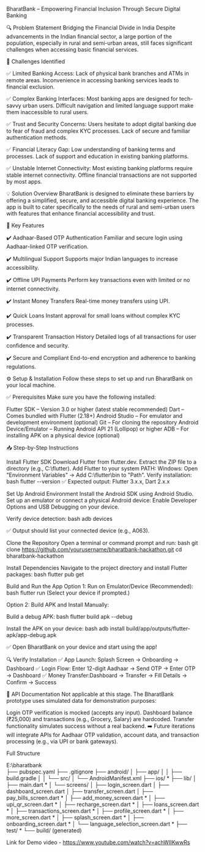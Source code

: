 BharatBank – Empowering Financial Inclusion Through Secure Digital Banking

🔍 Problem Statement Bridging the Financial Divide in India Despite advancements in the Indian financial sector, a large portion of the population, especially in rural and semi-urban areas, still faces significant challenges when accessing basic financial services.

🚨 Challenges Identified

✅ Limited Banking Access: Lack of physical bank branches and ATMs in remote areas. Inconvenience in accessing banking services leads to financial exclusion.

✅ Complex Banking Interfaces: Most banking apps are designed for tech-savvy urban users. Difficult navigation and limited language support make them inaccessible to rural users.

✅ Trust and Security Concerns: Users hesitate to adopt digital banking due to fear of fraud and complex KYC processes. Lack of secure and familiar authentication methods.

✅ Financial Literacy Gap: Low understanding of banking terms and processes. Lack of support and education in existing banking platforms.

✅ Unstable Internet Connectivity: Most existing banking platforms require stable internet connectivity. Offline financial transactions are not supported by most apps.

💡 Solution Overview BharatBank is designed to eliminate these barriers by offering a simplified, secure, and accessible digital banking experience. The app is built to cater specifically to the needs of rural and semi-urban users with features that enhance financial accessibility and trust.

🚀 Key Features

✔️ Aadhaar-Based OTP Authentication Familiar and secure login using Aadhaar-linked OTP verification.

✔️ Multilingual Support Supports major Indian languages to increase accessibility.

✔️ Offline UPI Payments Perform key transactions even with limited or no internet connectivity.

✔️ Instant Money Transfers Real-time money transfers using UPI.

✔️ Quick Loans Instant approval for small loans without complex KYC processes.

✔️ Transparent Transaction History Detailed logs of all transactions for user confidence and security.

✔️ Secure and Compliant End-to-end encryption and adherence to banking regulations.

⚙️ Setup & Installation Follow these steps to set up and run BharatBank on your local machine.

✅ Prerequisites Make sure you have the following installed:

Flutter SDK – Version 3.0 or higher (latest stable recommended) Dart – Comes bundled with Flutter (2.18+) Android Studio – For emulator and development environment (optional) Git – For cloning the repository Android Device/Emulator – Running Android API 21 (Lollipop) or higher ADB – For installing APK on a physical device (optional)

📥 Step-by-Step Instructions

Install Flutter SDK Download Flutter from flutter.dev. Extract the ZIP file to a directory (e.g., C:\flutter). Add Flutter to your system PATH: Windows: Open "Environment Variables" → Add C:\flutter\bin to "Path".
Verify installation: bash flutter --version ✅ Expected output: Flutter 3.x.x, Dart 2.x.x

Set Up Android Environment
Install the Android SDK using Android Studio. Set up an emulator or connect a physical Android device: Enable Developer Options and USB Debugging on your device.

Verify device detection: bash adb devices

✅ Output should list your connected device (e.g., A063).

Clone the Repository Open a terminal or command prompt and run:
bash git clone https://github.com/yourusername/bharatbank-hackathon.git cd bharatbank-hackathon

Install Dependencies Navigate to the project directory and install Flutter packages: bash flutter pub get

Build and Run the App Option 1: Run on Emulator/Device (Recommended): bash flutter run (Select your device if prompted.)

Option 2: Build APK and Install Manually:

Build a debug APK: bash flutter build apk --debug

Install the APK on your device: bash adb install build/app/outputs/flutter-apk/app-debug.apk

✅ Open BharatBank on your device and start using the app!

🔍 Verify Installation ✅ App Launch: Splash Screen → Onboarding → Dashboard ✅ Login Flow: Enter 12-digit Aadhaar → Send OTP → Enter OTP → Dashboard ✅ Money Transfer:Dashboard → Transfer → Fill Details → Confirm → Success

📡 API Documentation Not applicable at this stage. The BharatBank prototype uses simulated data for demonstration purposes:

Login OTP verification is mocked (accepts any input). Dashboard balance (₹25,000) and transactions (e.g., Grocery, Salary) are hardcoded. Transfer functionality simulates success without a real backend. ➡️ Future iterations will integrate APIs for Aadhaar OTP validation, account data, and transaction processing (e.g., via UPI or bank gateways).



Full Structure

E:\bharatbank\
├── pubspec.yaml
├── .gitignore
├── android/
│   ├── app/
│   │   ├── build.gradle
│   │   └── src/
│   └── AndroidManifest.xml
├── ios/ *
├── lib/
│   ├── main.dart *
│   └── screens/
│       ├── login_screen.dart
│       ├── dashboard_screen.dart
│       ├── transfer_screen.dart
│       ├── pay_bills_screen.dart *
│       ├── add_money_screen.dart *
│       ├── upi_qr_screen.dart *
│       ├── recharge_screen.dart *
│       ├── loans_screen.dart *
│       ├── transactions_screen.dart *
│       ├── profile_screen.dart *
│       ├── more_screen.dart *
│       ├── splash_screen.dart *
│       ├── onboarding_screen.dart *
│       └── language_selection_screen.dart *
├── test/ *
└── build/ (generated)


Link for Demo video - https://www.youtube.com/watch?v=achWIIKwwRs
